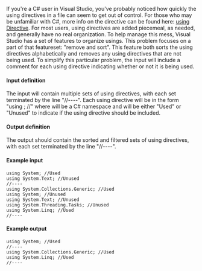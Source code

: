 If you're a C# user in Visual Studio, you've probably noticed how quickly the using directives in a file can seem to get out of control. For those who may be unfamiliar with C#, more info on the directive can be found here: [using Directive](https://msdn.microsoft.com/en-us/library/sf0df423.aspx). For most users, using directives are added piecemeal, as needed, and generally have no real organization. To help manage this mess, Visual Studio has a set of features to organize usings. This problem focuses on a part of that featureset: "remove and sort". This feature both sorts the using directives alphabetically and removes any using directives that are not being used. To simplify this particular problem, the input will include a comment for each using directive indicating whether or not it is being used.

#### Input definition

The input will contain multiple sets of using directives, with each set terminated by the line "//----". Each using directive will be in the form "using <namespace>; //<comment>" where <namespace> will be a C# namespace and <comment> will be either "Used" or "Unused" to indicate if the using directive should be included.

#### Output definition

The output should contain the sorted and filtered sets of using directives, with each set terminated by the line "//----".

#### Example input

```
using System; //Used
using System.Text; //Unused
//----
using System.Collections.Generic; //Used
using System; //Unused
using System.Text; //Unused
using System.Threading.Tasks; //Unused
using System.Linq; //Used
//----
```
#### Example output

```
using System; //Used
//----
using System.Collections.Generic; //Used
using System.Linq; //Used
//----
```